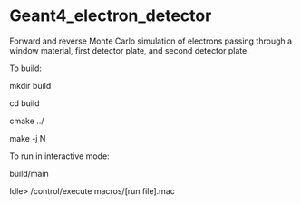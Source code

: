 # Geant4_electron_detector

Forward and reverse Monte Carlo simulation of electrons passing through a window
material, first detector plate, and second detector plate.


To build:

mkdir build

cd build

cmake ../

make -j N


To run in interactive mode:

build/main

Idle> /control/execute macros/[run file].mac
